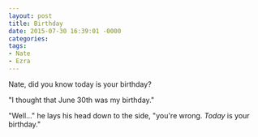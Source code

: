 ```yaml
---
layout: post
title: Birthday
date: 2015-07-30 16:39:01 -0000
categories:
tags:
- Nate
- Ezra
---
```

Nate, did you know today is your birthday?

"I thought that June 30th was my birthday."

"Well..." he lays his head down to the side, "you're wrong. <em>Today</em> is your birthday."

